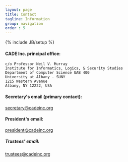 ```yaml
---
layout: page
title: Contact
tagline: Information
group: navigation
order : 5
---
```

{% include JB/setup %}

#### CADE Inc. principal office:

    c/o Professor Neil V. Murray
    Institute for Informatics, Logics, & Security Studies
    Department of Computer Science UAB 400
    University at Albany - SUNY
    1215 Western Avenue
    Albany, NY 12222, USA

#### Secretary's email (primary contact):

secretary@cadeinc.org

#### President's email:

president@cadeinc.org

##### Trustees' email:

trustees@cadeinc.org 


